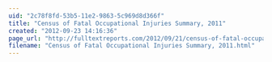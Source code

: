 ```yaml
---
uid: "2c78f8fd-53b5-11e2-9863-5c969d8d366f"
title: "Census of Fatal Occupational Injuries Summary, 2011"
created: "2012-09-23 14:16:36"
page_url: "http://fulltextreports.com/2012/09/21/census-of-fatal-occupational-injuries-summary-2011/"
filename: "Census of Fatal Occupational Injuries Summary, 2011.html"
---
```

